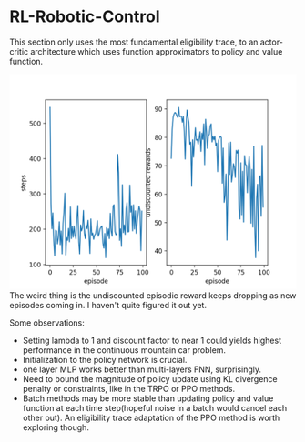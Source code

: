 # RL-Robotic-Control

This section only uses the most fundamental eligibility trace, to an actor-critic architecture which uses function approximators  to policy and value function.

![Continuous Mountain Car](expr_cmc.png)
The weird thing is the undiscounted episodic reward keeps dropping as new episodes coming in. I haven't quite figured it out yet.

Some observations:
* Setting lambda to 1 and discount factor to near 1 could yields highest performance in the continuous mountain car problem.
* Initialization to the policy network is crucial.
* one layer MLP works better than multi-layers FNN, surprisingly.
* Need to bound the magnitude of policy update using KL divergence penalty or constraints, like in the TRPO or PPO methods.
* Batch methods may be more stable than updating policy and value function at each time step(hopeful noise in a batch would cancel each other out). An eligibility trace adaptation of the PPO method is worth exploring though.